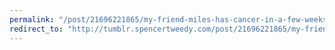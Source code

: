 ```yaml
---
permalink: "/post/21696221865/my-friend-miles-has-cancer-in-a-few-weeks-hell"
redirect_to: "http://tumblr.spencertweedy.com/post/21696221865/my-friend-miles-has-cancer-in-a-few-weeks-hell"
---
```

